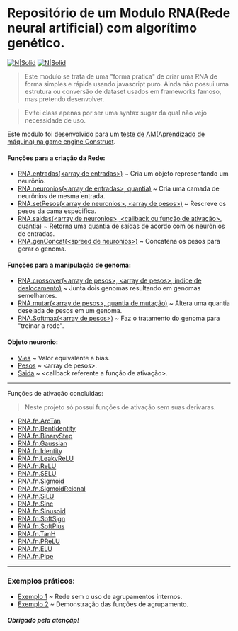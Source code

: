 # Repositório de um Modulo RNA(Rede neural artificial) com algorítimo genético.

[![N|Solid](https://cdn.discordapp.com/attachments/631607183301148672/724397007170568313/paypal.png)](https://www.paypal.com/cgi-bin/webscr?cmd=_donations&business=fabinhoec2210@gmail.com&item_name=F%C3%A1bio&currency_code=BRL)  [![N|Solid](https://cdn.discordapp.com/attachments/631607183301148672/724397005543178270/picpay.png)](https://app.picpay.com/user/smuu)

> Este modulo se trata de uma "forma prática" de criar uma RNA de forma simples e rápida usando javascript puro.
> Ainda não possui uma estrutura ou conversão de dataset usados em frameworks famoso, mas pretendo desenvolver.

> Evitei class apenas por ser uma syntax sugar da qual não vejo necessidade de uso.

Este modulo foi desenvolvido para um [teste de AM(Aprendizado de máquina) na game engine Construct](https://www.facebook.com/watch/?v=889808384919613).

#### Funções para a criação da Rede:
- [RNA.entradas(\<array de entradas>)](/RNA/index.js#L45) ~ Cria um objeto representando um neurônio.
- [RNA.neuronios(\<array de entradas>, quantia)](/RNA/index.js#L79) ~ Cria uma camada de neurônios de mesma entrada.
- [RNA.setPesos(\<array de neuronios>, \<array de pesos>)](/RNA/index.js#L84) ~ Rescreve os pesos da cama especifica.
- [RNA.saidas(\<array de neuronios>, \<callback ou função de ativação>, quantia)](/RNA/index.js#L80) ~ Retorna uma quantia de saídas de acordo com os neurônios de entradas.
- [RNA.genConcat(\<spreed de neuronios>)](/RNA/index.js#L87) ~ Concatena os pesos para gerar o genoma.


#### Funções para a manipulação de genoma:
- [RNA.crossover(\<array de pesos>, \<array de pesos>, indice de deslocamento)](/RNA/index.js#L74) ~ Junta dois genomas resultando em genomas semelhantes.
- [RNA.mutar(\<array de pesos>, quantia de mutação)](/RNA/index.js#L65) ~ Altera uma quantia desejada de pesos em um genoma.
- [RNA.Softmax(\<array de pesos>)](/RNA/index.js#L40) ~ Faz o tratamento do genoma para "treinar a rede".


#### Objeto neuronio:
- [Vies](/RNA/index.js#L49) ~ Valor equivalente a bias.
- [Pesos](/RNA/index.js#L53) ~ \<array de pesos>.
- [Saida](/RNA/index.js#L57) ~ \<callback referente a função de ativação>.

---

Funções de ativação concluidas:
> Neste projeto só possui funções de ativação sem suas derivaras.
- [RNA.fn.ArcTan](/RNA/index.js#L2)
- [RNA.fn.BentIdentity](/RNA/index.js#L3)
- [RNA.fn.BinaryStep](/RNA/index.js#L4)
- [RNA.fn.Gaussian](/RNA/index.js#L5)
- [RNA.fn.Identity](/RNA/index.js#L6)
- [RNA.fn.LeakyReLU](/RNA/index.js#L7)
- [RNA.fn.ReLU](/RNA/index.js#L8)
- [RNA.fn.SELU](/RNA/index.js#L9)
- [RNA.fn.Sigmoid](/RNA/index.js#L10)
- [RNA.fn.SigmoidRcional](/RNA/index.js#L11)
- [RNA.fn.SiLU](/RNA/index.js#L12)
- [RNA.fn.Sinc](/RNA/index.js#L13)
- [RNA.fn.Sinusoid](/RNA/index.js#L14)
- [RNA.fn.SoftSign](/RNA/index.js#L15)
- [RNA.fn.SoftPlus](/RNA/index.js#L16)
- [RNA.fn.TanH](/RNA/index.js#L17)
- [RNA.fn.PReLU](/RNA/index.js#L18)
- [RNA.fn.ELU](/RNA/index.js#L19)
- [RNA.fn.Pipe](/RNA/index.js#L20)

---
### Exemplos práticos:
- [Exemplo 1](/exemplo-1.js) ~ Rede sem o uso de agrupamentos internos.
- [Exemplo 2](/exemplo-2.js) ~ Demonstração das funções de agrupamento.


##### Obrigado pela atençãp!
